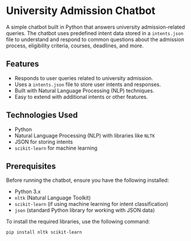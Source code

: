 # University Admission Chatbot

A simple chatbot built in Python that answers university admission-related queries. The chatbot uses predefined intent data stored in a `intents.json` file to understand and respond to common questions about the admission process, eligibility criteria, courses, deadlines, and more.

## Features

- Responds to user queries related to university admission.
- Uses a `intents.json` file to store user intents and responses.
- Built with Natural Language Processing (NLP) techniques.
- Easy to extend with additional intents or other features.
  
## Technologies Used

- Python
- Natural Language Processing (NLP) with libraries like `NLTK`
- JSON for storing intents
- `scikit-learn` for machine learning
  
## Prerequisites

Before running the chatbot, ensure you have the following installed:

- Python 3.x
- `nltk` (Natural Language Toolkit)
- `scikit-learn` (if using machine learning for intent classification)
- `json` (standard Python library for working with JSON data)
  
To install the required libraries, use the following command:

```bash
pip install nltk scikit-learn

